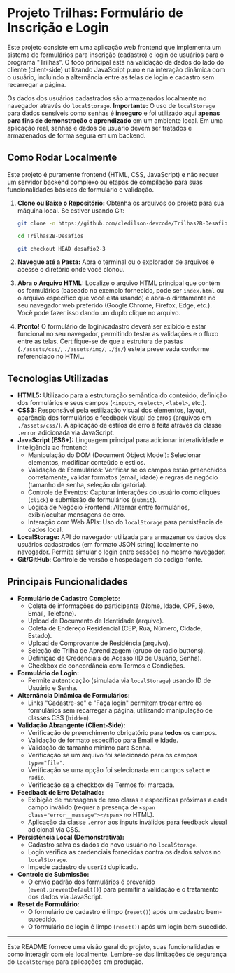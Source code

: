 # Projeto Trilhas: Formulário de Inscrição e Login

Este projeto consiste em uma aplicação web frontend que implementa um sistema de formulários para inscrição (cadastro) e login de usuários para o programa "Trilhas". O foco principal está na validação de dados do lado do cliente (client-side) utilizando JavaScript puro e na interação dinâmica com o usuário, incluindo a alternância entre as telas de login e cadastro sem recarregar a página.

Os dados dos usuários cadastrados são armazenados localmente no navegador através do `localStorage`. **Importante:** O uso de `localStorage` para dados sensíveis como senhas é **inseguro** e foi utilizado aqui **apenas para fins de demonstração e aprendizado** em um ambiente local. Em uma aplicação real, senhas e dados de usuário devem ser tratados e armazenados de forma segura em um backend.

## Como Rodar Localmente

Este projeto é puramente frontend (HTML, CSS, JavaScript) e não requer um servidor backend complexo ou etapas de compilação para suas funcionalidades básicas de formulário e validação.

1.  **Clone ou Baixe o Repositório:**
    Obtenha os arquivos do projeto para sua máquina local. Se estiver usando Git:
    ```bash
    git clone -n https://github.com/cledilson-devcode/Trilhas2B-Desafios.git

    ```
    ```bash
    cd Trilhas2B-Desafios

    ```
    ```bash
    git checkout HEAD desafio2-3
    
    ```
    

2.  **Navegue até a Pasta:**
    Abra o terminal ou o explorador de arquivos e acesse o diretório onde você clonou.

3.  **Abra o Arquivo HTML:**
    Localize o arquivo HTML principal que contém os formulários (baseado no exemplo fornecido, pode ser `index.html` ou o arquivo específico que você está usando) e abra-o diretamente no seu navegador web preferido (Google Chrome, Firefox, Edge, etc.). Você pode fazer isso dando um duplo clique no arquivo.

4.  **Pronto!**
    O formulário de login/cadastro deverá ser exibido e estar funcional no seu navegador, permitindo testar as validações e o fluxo entre as telas. Certifique-se de que a estrutura de pastas (`./assets/css/`, `./assets/img/`, `./js/`) esteja preservada conforme referenciado no HTML.

## Tecnologias Utilizadas

* **HTML5:** Utilizado para a estruturação semântica do conteúdo, definição dos formulários e seus campos (`<input>`, `<select>`, `<label>`, etc.).
* **CSS3:** Responsável pela estilização visual dos elementos, layout, aparência dos formulários e feedback visual de erros (arquivos em `./assets/css/`). A aplicação de estilos de erro é feita através da classe `.error` adicionada via JavaScript.
* **JavaScript (ES6+):** Linguagem principal para adicionar interatividade e inteligência ao frontend:
    * Manipulação do DOM (Document Object Model): Selecionar elementos, modificar conteúdo e estilos.
    * Validação de Formulários: Verificar se os campos estão preenchidos corretamente, validar formatos (email, idade) e regras de negócio (tamanho de senha, seleção obrigatória).
    * Controle de Eventos: Capturar interações do usuário como cliques (`click`) e submissão de formulários (`submit`).
    * Lógica de Negócio Frontend: Alternar entre formulários, exibir/ocultar mensagens de erro.
    * Interação com Web APIs: Uso do `localStorage` para persistência de dados local.
* **LocalStorage:** API do navegador utilizada para armazenar os dados dos usuários cadastrados (em formato JSON string) localmente no navegador. Permite simular o login entre sessões no mesmo navegador.
* **Git/GitHub**: Controle de versão e hospedagem do código-fonte.

## Principais Funcionalidades

* **Formulário de Cadastro Completo:**
    * Coleta de informações do participante (Nome, Idade, CPF, Sexo, Email, Telefone).
    * Upload de Documento de Identidade (arquivo).
    * Coleta de Endereço Residencial (CEP, Rua, Número, Cidade, Estado).
    * Upload de Comprovante de Residência (arquivo).
    * Seleção de Trilha de Aprendizagem (grupo de radio buttons).
    * Definição de Credenciais de Acesso (ID de Usuário, Senha).
    * Checkbox de concordância com Termos e Condições.
* **Formulário de Login:**
    * Permite autenticação (simulada via `localStorage`) usando ID de Usuário e Senha.
* **Alternância Dinâmica de Formulários:**
    * Links "Cadastre-se" e "Faça login" permitem trocar entre os formulários sem recarregar a página, utilizando manipulação de classes CSS (`hidden`).
* **Validação Abrangente (Client-Side):**
    * Verificação de preenchimento obrigatório para **todos** os campos.
    * Validação de formato específico para Email e Idade.
    * Validação de tamanho mínimo para Senha.
    * Verificação se um arquivo foi selecionado para os campos `type="file"`.
    * Verificação se uma opção foi selecionada em campos `select` e `radio`.
    * Verificação se a checkbox de Termos foi marcada.
* **Feedback de Erro Detalhado:**
    * Exibição de mensagens de erro claras e específicas próximas a cada campo inválido (requer a presença de `<span class="error__message"></span>` no HTML).
    * Aplicação da classe `.error` aos inputs inválidos para feedback visual adicional via CSS.
* **Persistência Local (Demonstrativa):**
    * Cadastro salva os dados do novo usuário no `localStorage`.
    * Login verifica as credenciais fornecidas contra os dados salvos no `localStorage`.
    * Impede cadastro de `userId` duplicado.
* **Controle de Submissão:**
    * O envio padrão dos formulários é prevenido (`event.preventDefault()`) para permitir a validação e o tratamento dos dados via JavaScript.
* **Reset de Formulário:**
    * O formulário de cadastro é limpo (`reset()`) após um cadastro bem-sucedido.
    * O formulário de login é limpo (`reset()`) após um login bem-sucedido.

---

Este README fornece uma visão geral do projeto, suas funcionalidades e como interagir com ele localmente. Lembre-se das limitações de segurança do `localStorage` para aplicações em produção.